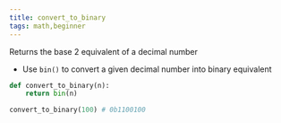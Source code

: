 ```yaml
---
title: convert_to_binary
tags: math,beginner
---
```


Returns the base 2 equivalent of a decimal number

- Use `bin()` to convert a given decimal number into binary equivalent

```py
def convert_to_binary(n):
    return bin(n)
```

```py
convert_to_binary(100) # 0b1100100
```
